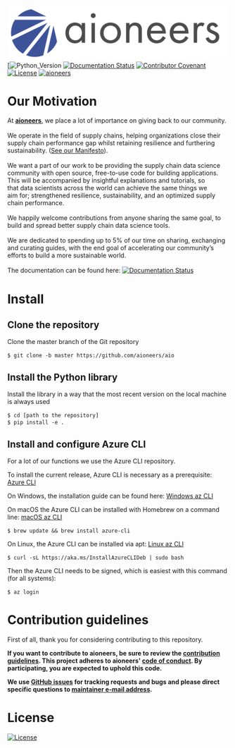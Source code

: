 [![aioneers_logo](etc/aioneers_logo.png)](https://aioneers.com/about/open-source-aio-data-science/)
[![Python_Version](https://img.shields.io/badge/Python%20Version-3.7%20%7C%203.8-blue)
[![Documentation Status](https://readthedocs.org/projects/aioneersaio/badge/?version=latest)](https://aioneersaio.readthedocs.io/en/latest/reference)
[![Contributor Covenant](https://img.shields.io/badge/Contributor%20Covenant-v2.0%20adopted-ff69b4.svg)](code_of_conduct.md)
[![License](https://img.shields.io/badge/License-MIT-brightgreen)](LICENSE.MD)
[![aioneers](https://img.shields.io/badge/With%20love%20from-aioneers-blue)](https://aioneers.com/about/open-source-aio-data-science/)

# Our Motivation

At [**aioneers**](https://aioneers.com/), we place a lot of importance on giving back to our community.<br>
<br>
We operate in the field of supply chains, helping organizations close their supply chain performance gap whilst
retaining resilience and furthering sustainability. ([See our Manifesto](https://aioneers.com/about/why/)).<br>
<br>
We want a part of our work to be providing the supply chain data science community with open source,
free-to-use code for building applications. This will be accompanied by insightful explanations and tutorials,
so that data scientists across the world can achieve the same things we aim for; strengthened resilience, sustainability, and an optimized supply chain performance.<br>
<br>
We happily welcome contributions from anyone sharing the same goal, to build and spread better supply chain data science tools.<br>
<br>
We are dedicated to spending up to 5% of our time on sharing, exchanging and curating guides,
with the end goal of accelerating our community’s efforts to build a more sustainable world.
<br>
<br>
The documentation can be found here: [![Documentation Status](https://readthedocs.org/projects/aioneersaio/badge/?version=latest)](https://aioneersaio.readthedocs.io/en/latest/?badge=latest)

# Install

## Clone the repository

Clone the master branch of the Git repository

```
$ git clone -b master https://github.com/aioneers/aio
```

## Install the Python library

Install the library in a way that the most recent version on the local machine is always used

```
$ cd [path to the repository]
$ pip install -e .
```

## Install and configure Azure CLI

For a lot of our functions we use the Azure CLI repository.

To install the current release, Azure CLI is necessary as a prerequisite: [Azure CLI](https://docs.microsoft.com/en-us/cli/azure/install-azure-cli)

On Windows, the installation guide can be found here: [Windows az CLI](https://docs.microsoft.com/en-us/cli/azure/install-azure-cli-windows?tabs=azure-cli)

On macOS the Azure CLI can be installed with Homebrew on a command line: [macOS az CLI](https://docs.microsoft.com/en-us/cli/azure/install-azure-cli-macos)

```
$ brew update && brew install azure-cli
```

On Linux, the Azure CLI can be installed via apt: [Linux az CLI](https://docs.microsoft.com/en-us/cli/azure/install-azure-cli-linux)

```
$ curl -sL https://aka.ms/InstallAzureCLIDeb | sudo bash
```

Then the Azure CLI needs to be signed, which is easiest with this command (for all systems):

```
$ az login
```

<!-- ## Install the Python library on Databricks

from pathlib import Path
import shlex
import subprocess
import os

# function to run and print output from shell

def run_process_func(exe):
p = subprocess.Popen(exe, stdout=subprocess.PIPE, stderr=subprocess.STDOUT)
while True: # returns None while subprocess is running
retcode = p.poll()
line = p.stdout.readline().decode("utf8")
yield line
if retcode is not None:
break

def run_process(exe):
print(f"running cmd: {exe}")
for line in run_process_func(shlex.split(exe)):
print(line)

# add ssh key

ssh_key = dbutils.secrets.get(scope="aio-data-science-key", key="ssh-key")
filename = Path("/root/.ssh/id_rsa")
filename.parent.mkdir(parents=True, exist_ok=True)
with open(filename, "w") as f:
f.write(ssh_key)

# add known hosts so that the ssh does not ask to proceed

filename = Path("/root/.ssh/known_hosts")
known_hosts = """ssh.dev.azure.com,51.144.61.32 ssh-rsa AAAAB3NzaC1yc2EAAAADAQABAAABAQC7Hr1oTWqNqOlzGJOfGJ4NakVyIzf1rXYd4d7wo6jBlkLvCA4odBlL0mDUyZ0/QUfTTqeu+tm22gOsv+VrVTMk6vwRU75gY/y9ut5Mb3bR5BV58dKXyq9A9UeB5Cakehn5Zgm6x1mKoVyf+FFn26iYqXJRgzIZZcZ5V6hrE0Qg39kZm4az48o0AUbf6Sp4SLdvnuMa2sVNwHBboS7EJkm57XQPVU3/QpyNLHbWDdzwtrlS+ez30S3AdYhLKEOxAG8weOnyrtLJAUen9mTkol8oII1edf7mWWbWVf0nBmly21+nZcmCTISQBtdcyPaEno7fFQMDD26/s0lfKob4Kw8H
"""
with open(filename, "w") as f:
f.write(known_hosts)

# Do not check the ip address, only the dns address

filename = Path("/root/.ssh/ssh_config")
ssh_config = "CheckHostIP no"
with open(filename, "w") as f:
f.write(ssh_config)

# give a more detailed log for ssh

os.environ["GIT_SSH_COMMAND"] = "ssh -v"

# change access rights to owner for the key

run_process("chmod 400 /root/.ssh/id_rsa")

# remove the directory if exists

run_process("rm aio-data-science -R")

# copy files from git to current directory

run_process(
"git clone ssh://git@ssh.dev.azure.com/v3/Aio-Platform/aio-platform/aio-data-science"
)

# Databricks command to install a library

%pip install -U "aio-data-science/aio_data_science_py"

import aio_data_science_py as aio
aio.set_dbutils(dbutils) -->

# Contribution guidelines

First of all, thank you for considering contributing to this repository.

**If you want to contribute to aioneers, be sure to review the
[contribution guidelines](CONTRIBUTING.md). This project adheres to aioneers'
[code of conduct](CODE_OF_CONDUCT.md). By participating, you are expected to
uphold this code.**

**We use [GitHub issues](https://github.com/aioneers/aio/issues) for
tracking requests and bugs and please direct specific questions to
[maintainer e-mail address](mailto:maintainer@@aioneers.com).**

# License

[![License](https://img.shields.io/badge/License-MIT-brightgreen)](LICENSE.md)
